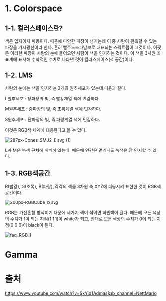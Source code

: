 # 1. Colorspace

1-1. 컬러스페이스란?
-------------
색은 입자이자 파동이다. 때문에 다양한 파장이 생기는데 이 중 사람이 관측할 수 있는 파장을 가시광선이라 한다. 흔히 빨주노초파남보로 대표되는 스펙트럼이 그것이다. 어쨋든 이러한 파장이 사람의 눈에 들어오면 사람이 색을 인지하는 것이다. 이 색을 3차원 좌표계에 표시해 수학적인 수치로 나타낸 것이 컬러스페이스(색 공간)이다.

1-2. LMS
-------
사람의 눈에는 색을 인지하는 3개의 원추세포가 있는데 다음과 같다.

L원추세포 : 장파장의 빛, 즉 빨강계열 색에 민감하다.

M원추세포 : 중파장의 빛, 즉 초록계열 색에 민감하다.

S원추세포 : 단파장의 빛, 즉 파랑계열 색에 민감하다. 

이것은 RGB색 체계에 대응된다고 볼 수 있다.

![287px-Cones_SMJ2_E svg (1)](https://user-images.githubusercontent.com/71221618/94370074-abf1c400-0128-11eb-9dac-80d7ba3badd9.png)

L과 M은 녹색 근처에 위치에 있는데, 때문에 인간은 멀리서도 녹색을 잘 인지할 수 있다.

1-3. RGB색공간
-------------

R(빨강), G(초록), B(파랑), 각각의 색을 3차원 축 XYZ에 대응시켜 표현한 것이 RGB색공간이다.

![200px-RGBCube_b svg](https://user-images.githubusercontent.com/71221618/94370214-aba5f880-0129-11eb-8d61-336b3c5345eb.png)

RGB는 가산혼합 방식이기 때문에 세가지 색이 섞이면 하얀색이 된다. 때문에 모든 색상의 수치가 1이 되는 지점(1 1 1)이 white가 되고, 반대로 모든 색상의 수치가 0이 되는 지점(0 0 0)이 black이 된다. 

![faq_RGB_1](https://user-images.githubusercontent.com/71221618/94370324-4a325980-012a-11eb-85ec-a4ea4789be9f.gif)






# Gamma
#


# 출처
https://www.youtube.com/watch?v=SxYid1Admas&ab_channel=NettMario

